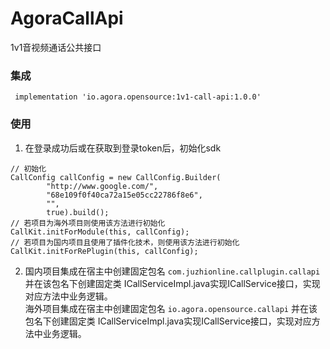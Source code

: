 # AgoraCallApi

1v1音视频通话公共接口

### 集成

```
 implementation 'io.agora.opensource:1v1-call-api:1.0.0'
```

### 使用

1. 在登录成功后或在获取到登录token后，初始化sdk

```
// 初始化
CallConfig callConfig = new CallConfig.Builder(
        "http://www.google.com/",
        "68e109f0f40ca72a15e05cc22786f8e6",
        "",
        true).build();
// 若项目为海外项目则使用该方法进行初始化
CallKit.initForModule(this, callConfig);
// 若项目为国内项目且使用了插件化技术，则使用该方法进行初始化
CallKit.initForRePlugin(this, callConfig);
```

2. 国内项目集成在宿主中创建固定包名 `com.juzhionline.callplugin.callapi` 并在该包名下创建固定类 ICallServiceImpl.java实现ICallService接口，实现对应方法中业务逻辑。</br>
海外项目集成在宿主中创建固定包名 `io.agora.opensource.callapi` 并在该包名下创建固定类 ICallServiceImpl.java实现ICallService接口，实现对应方法中业务逻辑。</br>
